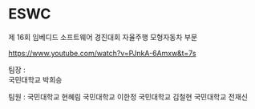 # ESWC

제 16회 임베디드 소프트웨어 경진대회 자율주행 모형자동차 부문

https://www.youtube.com/watch?v=PJnkA-6Amxw&t=7s

팀장 :  
국민대학교 박희승

팀원 : 
국민대학교 현혜림
국민대학교 이한정
국민대학교 김철현
국민대학교 전재신       
